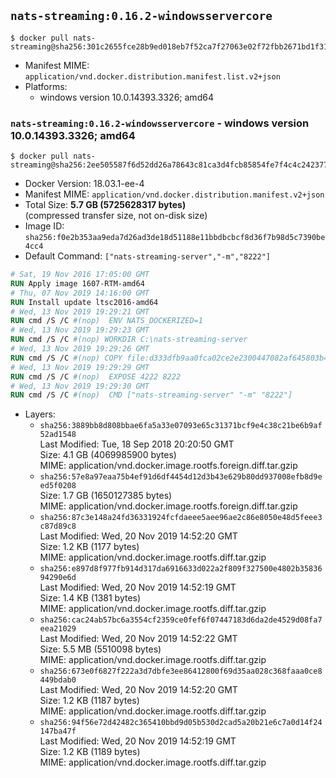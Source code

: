 ## `nats-streaming:0.16.2-windowsservercore`

```console
$ docker pull nats-streaming@sha256:301c2655fce28b9ed018eb7f52ca7f27063e02f72fbb2671bd1f31a5c269a1a3
```

-	Manifest MIME: `application/vnd.docker.distribution.manifest.list.v2+json`
-	Platforms:
	-	windows version 10.0.14393.3326; amd64

### `nats-streaming:0.16.2-windowsservercore` - windows version 10.0.14393.3326; amd64

```console
$ docker pull nats-streaming@sha256:2ee505587f6d52dd26a78643c81ca3d4fcb85854fe7f4c4c242377ebe7f4f3bc
```

-	Docker Version: 18.03.1-ee-4
-	Manifest MIME: `application/vnd.docker.distribution.manifest.v2+json`
-	Total Size: **5.7 GB (5725628317 bytes)**  
	(compressed transfer size, not on-disk size)
-	Image ID: `sha256:f0e2b353aa9eda7d26ad3de18d51188e11bbdbcbcf8d36f7b98d5c7390be4cc4`
-	Default Command: `["nats-streaming-server","-m","8222"]`

```dockerfile
# Sat, 19 Nov 2016 17:05:00 GMT
RUN Apply image 1607-RTM-amd64
# Thu, 07 Nov 2019 14:16:00 GMT
RUN Install update ltsc2016-amd64
# Wed, 13 Nov 2019 19:29:21 GMT
RUN cmd /S /C #(nop)  ENV NATS_DOCKERIZED=1
# Wed, 13 Nov 2019 19:29:23 GMT
RUN cmd /S /C #(nop) WORKDIR C:\nats-streaming-server
# Wed, 13 Nov 2019 19:29:26 GMT
RUN cmd /S /C #(nop) COPY file:d333dfb9aa0fca02ce2e2300447082af645803b49703ee1671951f7dba266042 in nats-streaming-server.exe 
# Wed, 13 Nov 2019 19:29:29 GMT
RUN cmd /S /C #(nop)  EXPOSE 4222 8222
# Wed, 13 Nov 2019 19:29:30 GMT
RUN cmd /S /C #(nop)  CMD ["nats-streaming-server" "-m" "8222"]
```

-	Layers:
	-	`sha256:3889bb8d808bbae6fa5a33e07093e65c31371bcf9e4c38c21be6b9af52ad1548`  
		Last Modified: Tue, 18 Sep 2018 20:20:50 GMT  
		Size: 4.1 GB (4069985900 bytes)  
		MIME: application/vnd.docker.image.rootfs.foreign.diff.tar.gzip
	-	`sha256:57e8a97eaa75b4ef91d6df4454d12d3b43e629b80dd937008efb8d9eed5f0208`  
		Size: 1.7 GB (1650127385 bytes)  
		MIME: application/vnd.docker.image.rootfs.foreign.diff.tar.gzip
	-	`sha256:87c3e148a24fd36331924fcfdaeee5aee96ae2c86e8050e48d5feee3c87d89c8`  
		Last Modified: Wed, 20 Nov 2019 14:52:20 GMT  
		Size: 1.2 KB (1177 bytes)  
		MIME: application/vnd.docker.image.rootfs.diff.tar.gzip
	-	`sha256:e897d8f977fb914d317da6916633d022a2f809f327500e4802b3583694290e6d`  
		Last Modified: Wed, 20 Nov 2019 14:52:19 GMT  
		Size: 1.4 KB (1381 bytes)  
		MIME: application/vnd.docker.image.rootfs.diff.tar.gzip
	-	`sha256:cac24ab57bc6a3554cf2359ce0fef6f07447183d6da2de4529d08fa7eea21029`  
		Last Modified: Wed, 20 Nov 2019 14:52:22 GMT  
		Size: 5.5 MB (5510098 bytes)  
		MIME: application/vnd.docker.image.rootfs.diff.tar.gzip
	-	`sha256:673e0f6827f222a3d7dbfe3ee86412800f69d35aa028c368faaa0ce8449bdab0`  
		Last Modified: Wed, 20 Nov 2019 14:52:20 GMT  
		Size: 1.2 KB (1187 bytes)  
		MIME: application/vnd.docker.image.rootfs.diff.tar.gzip
	-	`sha256:94f56e72d42482c365410bbd9d05b530d2cad5a20b21e6c7a0d14f24147ba47f`  
		Last Modified: Wed, 20 Nov 2019 14:52:19 GMT  
		Size: 1.2 KB (1189 bytes)  
		MIME: application/vnd.docker.image.rootfs.diff.tar.gzip
